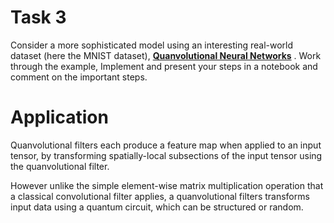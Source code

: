 # Task 3

Consider a more sophisticated model using an interesting real-world dataset (here the MNIST dataset), [**Quanvolutional Neural Networks**](https://pennylane.ai/qml/demos/tutorial_quanvolution/) . Work through the example, Implement and present your steps in a notebook and comment on the important steps.

# Application

Quanvolutional filters each produce a feature map when applied to an input tensor, by transforming spatially-local subsections of the input tensor using the quanvolutional filter.

However unlike the simple element-wise matrix multiplication operation that a classical convolutional filter applies, a
quanvolutional filters transforms input data using a quantum
circuit, which can be structured or random.